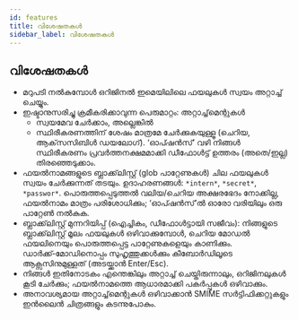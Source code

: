 ```yaml
---
id: features
title: വിശേഷതകൾ
sidebar_label: വിശേഷതകൾ
---
```


## വിശേഷതകൾ

- മറുപടി നൽകുമ്പോൾ ഒറിജിനൽ ഇമെയിലിലെ ഫയലുകൾ സ്വയം അറ്റാച്ച് ചെയ്യും.
- ഇഷ്ടാനുസരിച്ചു ക്രമീകരിക്കാവുന്ന പെരുമാറ്റം: അറ്റാച്ച്‌മെന്റുകൾ
  - സ്വയമേവ ചേർക്കാം, അല്ലെങ്കിൽ
  - സ്ഥിരീകരണത്തിന് ശേഷം മാത്രമേ ചേർക്കുകയുള്ളൂ (ചെറിയ, ആക്‌സസിബിൾ ഡയലോഗ്). ‘ഓപ്ഷൻസ്’ വഴി നിങ്ങൾ സ്ഥിരീകരണം പ്രവർത്തനക്ഷമമാക്കി ഡീഫോൾട്ട് ഉത്തരം (അതെ/ഇല്ല) തിരഞ്ഞെടുക്കാം.
- ഫയൽനാമങ്ങളുടെ ബ്ലാക്ക്‌ലിസ്റ്റ് (glob പാറ്റേണുകൾ) ചില ഫയലുകൾ സ്വയം ചേർക്കുന്നത് തടയും. ഉദാഹരണങ്ങൾ: `*intern*`, `*secret*`, `*passwor*`.
  പൊരുത്തപ്പെടുത്തൽ വലിയ/ചെറിയ അക്ഷരഭേദം നോക്കില്ല, ഫയൽനാമം മാത്രം പരിശോധിക്കും; ‘ഓപ്ഷൻസ്’ൽ ഓരോ വരിയിലും ഒരു പാറ്റേൺ നൽകുക.
- ബ്ലാക്ക്‌ലിസ്റ്റ് മുന്നറിയിപ്പ് (ഐച്ചികം, ഡീഫോൾട്ടായി സജീവം): നിങ്ങളുടെ ബ്ലാക്ക്‌ലിസ്റ്റ് മൂലം ഫയലുകൾ ഒഴിവാക്കുമ്പോൾ, ചെറിയ മോഡൽ ഫയലിനെയും പൊരുത്തപ്പെട്ട പാറ്റേണുകളെയും കാണിക്കും. ഡാർക്ക്‑മോഡിനൊപ്പം സുഹൃത്തുക്കൾക്കും കീബോർഡിലൂടെ ആക്സസിനുമുള്ളത് (അടയ്ക്കാൻ Enter/Esc).
- നിങ്ങൾ ഇതിനോടകം എന്തെങ്കിലും അറ്റാച്ച് ചെയ്തിരുന്നാലും, ഒറിജിനലുകൾ കൂടി ചേർക്കും; ഫയൽനാമത്തെ ആധാരമാക്കി പകർപ്പുകൾ ഒഴിവാക്കും.
- അനാവശ്യമായ അറ്റാച്ച്‌മെന്റുകൾ ഒഴിവാക്കാൻ SMIME സർട്ടിഫിക്കറ്റുകളും ഇൻലൈൻ ചിത്രങ്ങളും കടന്നുപോകും.
